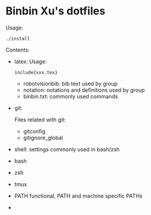 # Binbin Xu's dotfiles

Usage:

```
./install
```



Contents:

* latex:
  Usage:

  `include{xxx.tex}`

  * robotvisionbib: bib text used by group
  * notation: notations and definitions used by group
  * binbin.txt: commonly used commands

* git:

  Files related with git:

  * gitconfig
  * gitignore_global

* shell: 
  settings commonly used in bash/zsh
* bash

* zsh

* tmux

* PATH
  functional, PATH and machine specific PATHs

* 
